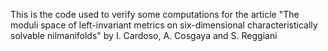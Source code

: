 This is the code used to verify some computations for the article "The moduli space of left-invariant metrics on six-dimensional characteristically solvable nilmanifolds" by I. Cardoso, A. Cosgaya and S. Reggiani
